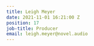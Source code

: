 ```yaml
---
title: Leigh Meyer
date: 2021-11-01 16:21:00 Z
position: 17
job-title: Producer
email: leigh.meyer@novel.audio
---
```


